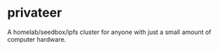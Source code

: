 # privateer
A homelab/seedbox/ipfs cluster for anyone with just a small amount of computer hardware.
